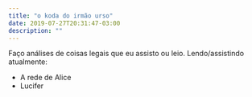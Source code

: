 ```yaml
---
title: "o koda do irmão urso"
date: 2019-07-27T20:31:47-03:00
description: ""
---
```


Faço análises de coisas legais que eu assisto ou leio.
Lendo/assistindo atualmente: 

- A rede de Alice 
- Lucifer 